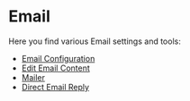 # Email

Here you find various Email settings and tools:

* [Email Configuration](setup.md)
* [Edit Email Content](editing-emails-content.md)
* [Mailer](../../admin-panel/mailer.md)
* [Direct Email Reply](direct-reply.md)
